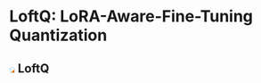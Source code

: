 # LoftQ: LoRA-Aware-Fine-Tuning Quantization

## <img src="asset/loftq_logo.png" alt="LoftQ_logo" style="zoom:1%;" /> LoftQ
